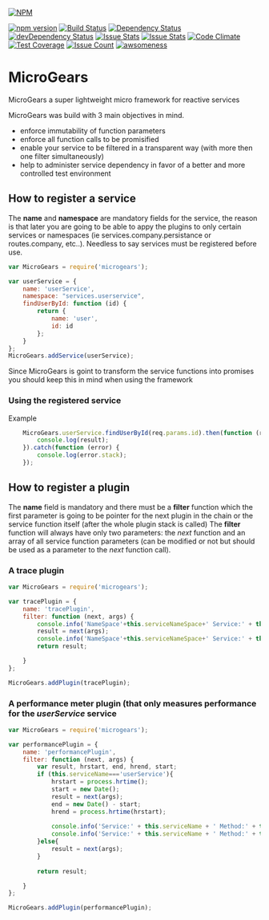 [![NPM](https://nodei.co/npm/microgears.png)](https://nodei.co/npm/microgears/)

[![npm version](https://badge.fury.io/js/microgears.svg)](https://badge.fury.io/js/microgears)
[![Build Status](https://travis-ci.org/marcusdb/microGears.svg?branch=master)](https://travis-ci.org/marcusdb/microGears)
[![Dependency Status](https://david-dm.org/marcusdb/microGears.svg)](https://david-dm.org/marcusdb/microGears)
[![devDependency Status](https://david-dm.org/marcusdb/microGears/dev-status.svg)](https://david-dm.org/marcusdb/microGears#info=devDependencies)
[![Issue Stats](http://issuestats.com/github/marcusdb/microGears/badge/issue?style=flat)](http://issuestats.com/github/marcusdb/microGears)
[![Issue Stats](http://issuestats.com/github/marcusdb/microGears/badge/pr?style=flat)](http://issuestats.com/github/marcusdb/microGears)
[![Code Climate](https://codeclimate.com/github/marcusdb/microGears/badges/gpa.svg)](https://codeclimate.com/github/marcusdb/microGears)
[![Test Coverage](https://codeclimate.com/github/marcusdb/microGears/badges/coverage.svg)](https://codeclimate.com/github/marcusdb/microGears/coverage)
[![Issue Count](https://codeclimate.com/github/marcusdb/microGears/badges/issue_count.svg)](https://codeclimate.com/github/marcusdb/microGears)
[![awsomeness](https://img.shields.io/badge/usability-awsome-brightgreen.svg)](https://github.com/marcusdb/microGears)




# MicroGears
MicroGears a super lightweight micro framework for reactive services

MicroGears was build with 3 main objectives in mind.

* enforce immutability of function parameters
* enforce all function calls to be promisified
* enable your service to be filtered in a transparent way (with more then one filter simultaneously)
* help to administer service dependency in favor of a better and more controlled test environment



## How to register a service

The **name** and **namespace** are mandatory fields for the service, the reason is that later you are going to be able to appy the plugins to only certain services or namespaces (ie services.company.persistance or routes.company, etc..).
Needless to say services must be registered before use.

```javascript
var MicroGears = require('microgears');

var userService = {
    name: 'userService',
    namespace: "services.userservice",
    findUserById: function (id) {
        return {
            name: 'user',
            id: id
        };
    }
};
MicroGears.addService(userService);
```
Since MicroGears is goint to transform the service functions into promises you should keep this in mind when using the framework

### Using the registered service

Example

```javascript
    MicroGears.userService.findUserById(req.params.id).then(function (result) {
        console.log(result);
    }).catch(function (error) {
        console.log(error.stack);
    });
```    

## How to register a plugin

The **name** field is mandatory and there must be a **filter** function which the first parameter is going to be pointer for the next plugin in the chain or the service function itself (after the whole plugin stack is called)
The **filter** function will always have only two parameters: the *next* function and an array of all service function parameters (can be modified or not but should be used as a parameter to the *next* function call). 

### A trace plugin
```javascript
var MicroGears = require('microgears');

var tracePlugin = {
    name: 'tracePlugin',
    filter: function (next, args) {
        console.info('NameSpace'+this.serviceNameSpace+' Service:' + this.serviceName + ' Method:' + this.methodName + ' BEFORE');
        result = next(args);
        console.info('NameSpace'+this.serviceNameSpace+' Service:' + this.serviceName + ' Method:' + this.methodName + ' BEFORE');
        return result;

    }
};

MicroGears.addPlugin(tracePlugin);
```

### A performance meter plugin (that only measures performance for the *userService* service

```javascript
var MicroGears = require('microgears');

var performancePlugin = {
    name: 'performancePlugin',
    filter: function (next, args) {    
        var result, hrstart, end, hrend, start;
        if (this.serviceName==='userService'){
            hrstart = process.hrtime();
            start = new Date();
            result = next(args);
            end = new Date() - start;
            hrend = process.hrtime(hrstart);
    
            console.info('Service:' + this.serviceName + ' Method:' + this.methodName + "Execution time: %dms", end);
            console.info('Service:' + this.serviceName + ' Method:' + this.methodName + "Execution time (hr): %ds %dms", hrend[0], hrend[1] / 1000000);
        }else{
            result = next(args);
        }
        
        return result;

    }
};

MicroGears.addPlugin(performancePlugin);
```
